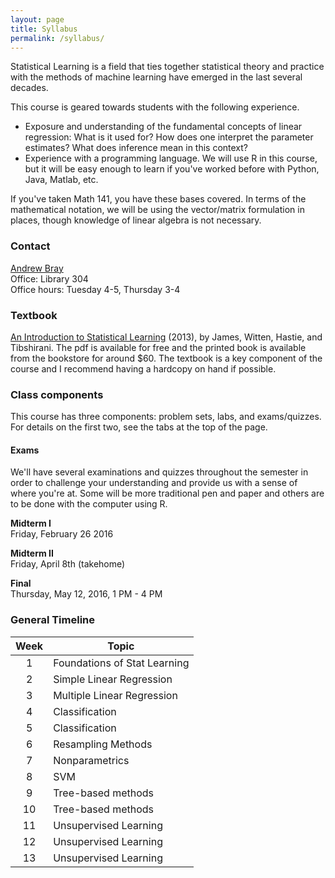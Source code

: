 ```yaml
---
layout: page
title: Syllabus
permalink: /syllabus/
---
```


Statistical Learning is a field that ties together statistical theory and practice
with the methods of machine learning have emerged in the last several decades.

This course is geared towards students with the following experience.

- Exposure and understanding of the fundamental concepts of linear regression: 
What is it used for? How does one interpret the parameter estimates? What does
inference mean in this context?
- Experience with a programming language. We will use R in this course, but it
will be easy enough to learn if you've worked before with Python, Java, Matlab, 
etc.

If you've taken Math 141, you have these bases covered. In terms of the
mathematical notation, we will be using the vector/matrix formulation in places,
though knowledge of linear algebra is not necessary. 


### Contact
[Andrew Bray](https://andrewpbray.github.io)  
Office: Library 304  
Office hours: Tuesday 4-5, Thursday 3-4


### Textbook
[An Introduction to Statistical Learning](http://www-bcf.usc.edu/~gareth/ISL/ISLR%20Sixth%20Printing.pdf) (2013),
by James, Witten, Hastie, and Tibshirani. The pdf is available for free and the
printed book is available from the bookstore for around $60. The textbook is a key 
component of the course and I recommend having a hardcopy on hand if possible.


### Class components

This course has three components: problem sets, labs, and exams/quizzes. For details
on the first two, see the tabs at the top of the page.


#### Exams

We'll have several examinations and quizzes throughout the semester in order to challenge
your understanding and provide us with a sense of where you're at. Some will
be more traditional pen and paper and others are to be done with the computer
using R.

**Midterm I**  
Friday, February 26 2016

**Midterm II**  
Friday, April 8th (takehome)

**Final**  
Thursday, May 12, 2016, 1 PM - 4 PM


### General Timeline

Week | Topic
:---:|------
1    | Foundations of Stat Learning
2    | Simple Linear Regression
3    | Multiple Linear Regression
4    | Classification
5    | Classification
6    | Resampling Methods
7    | Nonparametrics
8    | SVM
9    | Tree-based methods
10   | Tree-based methods
11   | Unsupervised Learning
12   | Unsupervised Learning 
13   | Unsupervised Learning
